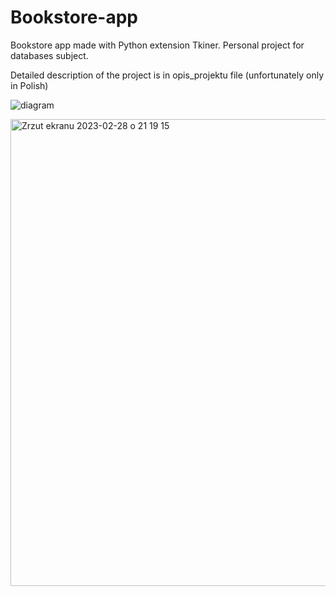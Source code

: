 # Bookstore-app

Bookstore app made with Python extension Tkiner. Personal project for databases subject.

Detailed description of the project is in opis_projektu file (unfortunately only in Polish)


![diagram](https://user-images.githubusercontent.com/91131233/221968497-9e0da6a4-b4ed-46d8-9fc7-2c128f53a39d.png)

<img width="747" alt="Zrzut ekranu 2023-02-28 o 21 19 15" src="https://user-images.githubusercontent.com/91131233/221969080-5e9e684d-4785-413a-bd60-780aabdd114d.png">

